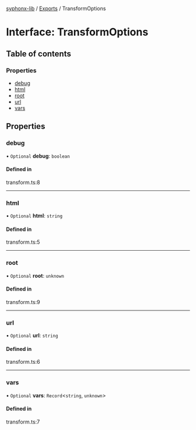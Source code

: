 [syphonx-lib](../README.md) / [Exports](../modules.md) / TransformOptions

# Interface: TransformOptions

## Table of contents

### Properties

- [debug](TransformOptions.md#debug)
- [html](TransformOptions.md#html)
- [root](TransformOptions.md#root)
- [url](TransformOptions.md#url)
- [vars](TransformOptions.md#vars)

## Properties

### debug

• `Optional` **debug**: `boolean`

#### Defined in

transform.ts:8

___

### html

• `Optional` **html**: `string`

#### Defined in

transform.ts:5

___

### root

• `Optional` **root**: `unknown`

#### Defined in

transform.ts:9

___

### url

• `Optional` **url**: `string`

#### Defined in

transform.ts:6

___

### vars

• `Optional` **vars**: `Record`<`string`, `unknown`\>

#### Defined in

transform.ts:7
